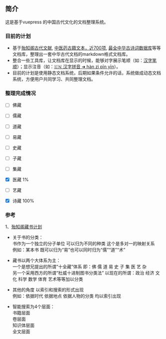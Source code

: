 ## 简介

这是基于vuepress 的中国古代文化的文档整理系统。

### 目前的计划

* 基于[殆知阁古代文献](https://github.com/garychowcmu/daizhigev20), [中医药古籍文本，近700项](https://github.com/xiaopangxia/TCM-Ancient-Books), [最全中华古诗词数据库](https://github.com/chinese-poetry/chinese-poetry/)等等文档库，整理出一套中华古代文档的markdown格式文档库。
* 整合一些工具库，让文档库在显示的时候，能够对字展示笔顺（如：[汉字笔顺](https://github.com/chanind/hanzi-writer)）；显示注音（如：[🇨🇳 汉字拼音 ➜ hàn zì pīn yīn](https://github.com/hotoo/pinyin)）。
* 目前的计划是使用静态文档系统，后期如果条件允许的话，系统做成动态文档系统，方便用户共同学习、共同整理文档。

### 整理完成情况

  * [ ] 佛藏 
  * [ ] 儒藏
  * [ ] 道藏
  * [ ] 易藏
  * [ ] 史藏
  * [ ] 子藏
  * [ ] 集藏
  * [x] 医藏 1%
  * [ ] 艺藏
  * [x] 诗藏 100%


### 参考

 1、[殆知阁藏书计划](https://tieba.baidu.com/p/2950512120)
 * 关于书的分类：  
   书作为一个独立的分子单位 可以归为不同的种类 这个是多对一的映射关系  
   例如：某本书 既可以归为“易”也可以同时归为“儒”“道”“术”  

 * 藏书以两个大体系为主：  
   一个是想兄提出的所谓“十全藏”体系 即：佛 儒 道 易 史 子 集 医 艺 杂  
   另一个采用西方的所谓“杜威十进制图书分类法” 以现在的所谓：政治 经济 文化 科学 数学 体育 艺术等等加以分类  

 * 其他的角度 以索引和搜索的形式出现  
  例如：依据时代 依据地点 依据人物的分类 均以索引出现  
  
 * 智能搜索为4个层面：  
  书籍层面  
  卷层面  
  知识体层面  
  全文层面  
